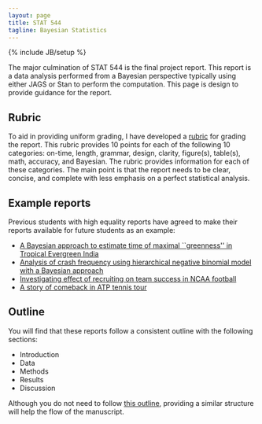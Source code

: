 ```yaml
---
layout: page
title: STAT 544
tagline: Bayesian Statistics
---
```

{% include JB/setup %}

The major culmination of STAT 544 is the final project report. 
This report is a data analysis performed from a Bayesian perspective typically 
using either JAGS or Stan to perform the computation. 
This page is design to provide guidance for the report.



## Rubric

To aid in providing uniform grading, 
I have developed a [rubric](report-rubric.html) for grading the report.
This rubric provides 10 points for each of the following 10 categories:
on-time, length, grammar, design, clarity, figure(s), table(s), math, 
accuracy, and Bayesian. The rubric provides information for each of these 
categories. The main point is that the report needs to be clear, concise, and 
complete with less emphasis on a perfect statistical analysis.

## Example reports

Previous students with high equality reports have agreed to make their reports
available for future students as an example:

- [A Bayesian approach to estimate time of maximal ``greenness'' in Tropical Evergreen India](examples/greenness.pdf)
- [Analysis of crash frequency using hierarchical negative binomial model with a Bayesian approach](examples/crash.pdf)
- [Investigating effect of recruiting on team success in NCAA football](examples/football.pdf)
- [A story of comeback in ATP tennis tour](examples/tennis.pdf)

## Outline

You will find that these reports follow a consistent outline with the following
sections:

- Introduction
- Data
- Methods 
- Results 
- Discussion

Although you do not need to follow [this outline](outline.html), 
providing a similar structure will help the flow of the manuscript. 


